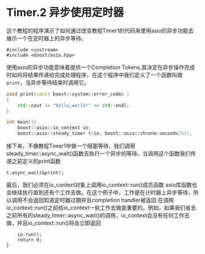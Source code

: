 # Timer.2 异步使用定时器
这个教程的程序演示了如何通过改变教程Timer1的代码来使用asio的异步功能去展示一个在定时器上的异步等待。
```
#include <iostream>
#include <boost/asio.hpp>
```
使用asio的异步功能意味着提供一个Completion Tokens,其决定在异步操作完成时如何将结果传递给完成处理程序。在这个程序中我们定义了一个函数叫做`print`，当异步等待结束时调用它。

``` c++
void print(const boost::system::error_code& )
{
    std::cout << "hello,world!" << std::endl;
}

int main(){
    boost::asio::io_context io;
    boost::asio::steady_timer t(io, boost::asio::chrono:seconds(5));
```
接下来，不像教程Timer1中做一个阻塞等待，我们调用steady_timer::async_wait()函数去执行一个异步的等待。当调用这个函数我们传递之前定义的print函数
```
t.async_wait(&print);
```
最后，我们必须在io_context对象上调用io_context::run()成员函数
asio库函数也会继续执行直到还有个工作去做。在这个例子中，工作是在计时器上异步等待，所以调用不会返回知道定时器过期并且completion handler被返回
在调用io_context::run()之前给io_context一些工作去做是重要的。例如，如果我们省去之前所有的steady_timer::async_wait()的调用，io_context会没有任何工作去做，并且io_context::run()将会立即返回
```
    io.run();
    return 0;
}
```